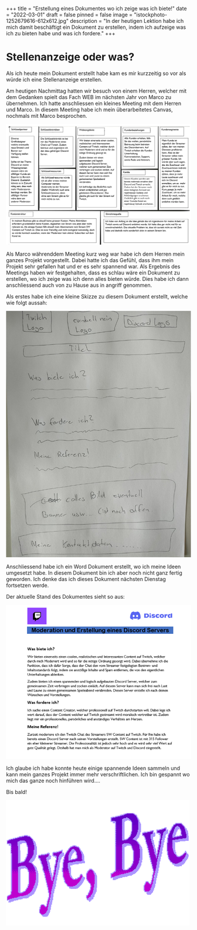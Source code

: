 +++
title = "Erstellung eines Dokumentes wo ich zeige was ich biete!"
date = "2022-03-01"
draft = false
pinned = false
image = "istockphoto-1252679616-612x612.jpg"
description = "In der heutigen Lektion habe ich mich damit beschäftigt ein Dokument zu erstellen, indem ich aufzeige was ich zu bieten habe und was ich fordere."
+++
# Stellenanzeige oder was?

Als ich heute mein Dokument erstellt habe kam es mir kurzzeitig so vor als würde ich eine Stellenanzeige erstellen. 

Am heutigen Nachmittag hatten wir besuch von einem Herren, welcher mit dem Gedanken spielt das Fach WEB im nächsten Jahr von Marco zu übernehmen. Ich hatte anschliessen ein kleines Meeting mit dem Herren und Marco. In diesem Meeting habe ich mein überarbeitetes Canvas, nochmals mit Marco besprochen.

![Mein Canvas V2](1234.png)

Als Marco währenddem Meeting kurz weg war habe ich dem Herren mein ganzes Projekt vorgestellt. Dabei hatte ich das Gefühl, dass ihm mein Projekt sehr gefallen hat und er es sehr spannend war. Als Ergebnis des Meetings haben wir festgehalten, dass es schlau wäre ein Dokument zu erstellen, wo ich zeige was ich denn alles bieten würde. Dies habe ich dann anschliessend auch von zu Hause aus in angriff genommen.

Als erstes habe ich eine kleine Skizze zu diesem Dokument erstellt, welche wie folgt aussah:

![](microsoftteams-image.png)

Anschliessend habe ich ein Word Dokument erstellt, wo ich meine Ideen umgesetzt habe. In diesem Dokument bin ich aber noch nicht ganz fertig geworden. Ich denke das ich dieses Dokument nächsten Dienstag fortsetzen werde.

Der aktuelle Stand des Dokumentes sieht so aus:

![](hehe.png)

Ich glaube ich habe konnte heute einige spannende Ideen sammeln und kann mein ganzes Projekt immer mehr verschriftlichen. Ich bin gespannt wo mich das ganze noch hinführen wird....

Bis bald!

![](bye.gif)